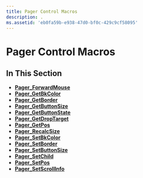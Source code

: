 ```yaml
---
title: Pager Control Macros
description: .
ms.assetid: 'eb0fa59b-e938-47d0-bf0c-429c9cf58095'
---
```


# Pager Control Macros

## In This Section

-   [**Pager\_ForwardMouse**](pager-forwardmouse.md)
-   [**Pager\_GetBkColor**](pager-getbkcolor.md)
-   [**Pager\_GetBorder**](pager-getborder.md)
-   [**Pager\_GetButtonSize**](pager-getbuttonsize.md)
-   [**Pager\_GetButtonState**](pager-getbuttonstate.md)
-   [**Pager\_GetDropTarget**](pager-getdroptarget.md)
-   [**Pager\_GetPos**](pager-getpos.md)
-   [**Pager\_RecalcSize**](pager-recalcsize.md)
-   [**Pager\_SetBkColor**](pager-setbkcolor.md)
-   [**Pager\_SetBorder**](pager-setborder.md)
-   [**Pager\_SetButtonSize**](pager-setbuttonsize.md)
-   [**Pager\_SetChild**](pager-setchild.md)
-   [**Pager\_SetPos**](pager-setpos.md)
-   [**Pager\_SetScrollInfo**](pager-setscrollinfo.md)

 

 




